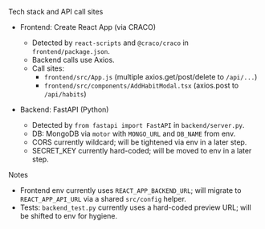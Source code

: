 Tech stack and API call sites

- Frontend: Create React App (via CRACO)
  - Detected by `react-scripts` and `@craco/craco` in `frontend/package.json`.
  - Backend calls use Axios.
  - Call sites:
    - `frontend/src/App.js` (multiple axios.get/post/delete to `/api/...`)
    - `frontend/src/components/AddHabitModal.tsx` (axios.post to `/api/habits`)

- Backend: FastAPI (Python)
  - Detected by `from fastapi import FastAPI` in `backend/server.py`.
  - DB: MongoDB via `motor` with `MONGO_URL` and `DB_NAME` from env.
  - CORS currently wildcard; will be tightened via env in a later step.
  - SECRET_KEY currently hard-coded; will be moved to env in a later step.

Notes
- Frontend env currently uses `REACT_APP_BACKEND_URL`; will migrate to `REACT_APP_API_URL` via a shared `src/config` helper.
- Tests: `backend_test.py` currently uses a hard-coded preview URL; will be shifted to env for hygiene.

